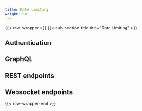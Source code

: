 ```yaml
---
title: Rate Limiting
weight: 60
---
```


<!--

TODO: list all our rate limiting features,

* Authentication
* Different other endpoints


-->

{{< row-wrapper >}}
{{< sub-section-title title="Rate Limiting" >}}

## Authentication

## GraphQL

## REST endpoints

## Websocket endpoints

{{< row-wrapper-end >}}